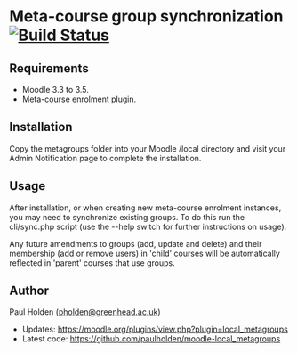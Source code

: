 # Meta-course group synchronization [![Build Status](https://travis-ci.org/paulholden/moodle-local_metagroups.svg?branch=MOODLE_33_STABLE)](https://travis-ci.org/paulholden/moodle-local_metagroups)

## Requirements

- Moodle 3.3 to 3.5.
- Meta-course enrolment plugin.

## Installation

Copy the metagroups folder into your Moodle /local directory and visit your Admin Notification page to complete the installation.

## Usage

After installation, or when creating new meta-course enrolment instances, you may need to synchronize existing groups. To do this
run the cli/sync.php script (use the --help switch for further instructions on usage).

Any future amendments to groups (add, update and delete) and their membership (add or remove users) in 'child' courses will be automatically
reflected in 'parent' courses that use groups.

## Author

Paul Holden (pholden@greenhead.ac.uk)

- Updates: https://moodle.org/plugins/view.php?plugin=local_metagroups
- Latest code: https://github.com/paulholden/moodle-local_metagroups
